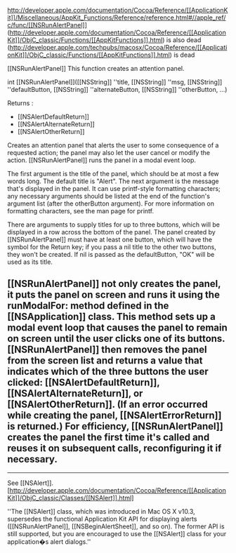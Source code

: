 http://developer.apple.com/documentation/Cocoa/Reference/[[ApplicationKit]]/Miscellaneous/AppKit_Functions/Reference/reference.html#//apple_ref/c/func/[[NSRunAlertPanel]]
(http://developer.apple.com/documentation/Cocoa/Reference/[[ApplicationKit]]/ObjC_classic/Functions/[[AppKitFunctions]].html) is also dead
(http://developer.apple.com/techpubs/macosx/Cocoa/Reference/[[ApplicationKit]]/ObjC_classic/Functions/[[AppKitFunctions]].html) is dead


[[NSRunAlertPanel]]
This function creates an attention panel. 

int [[NSRunAlertPanel]]([[NSString]] ''title, [[NSString]] ''msg, [[NSString]] ''defaultButton, [[NSString]] ''alternateButton, [[NSString]] ''otherButton, ...)

Returns :

* [[NSAlertDefaultReturn]]
* [[NSAlertAlternateReturn]]
* [[NSAlertOtherReturn]]


Creates an attention panel that alerts the user to some consequence of a requested action; the panel may also let the user cancel or modify the action. [[NSRunAlertPanel]] runs the panel in a modal event loop.

The first argument is the title of the panel, which should be at most a few words long. The default title is "Alert". The next argument is the message that's displayed in the panel. It can use printf-style formatting characters; any necessary arguments should be listed at the end of the function's argument list (after the otherButton argument). For more information on formatting characters, see the man page for printf.

There are arguments to supply titles for up to three buttons, which will be displayed in a row across the bottom of the panel. The panel created by [[NSRunAlertPanel]] must have at least one button, which will have the symbol for the Return key; if you pass a nil title to the other two buttons, they won't be created. If nil is passed as the defaultButton, "OK" will be used as its title.

[[NSRunAlertPanel]] not only creates the panel, it puts the panel on screen and runs it using the runModalFor: method defined in the [[NSApplication]] class. This method sets up a modal event loop that causes the panel to remain on screen until the user clicks one of its buttons. [[NSRunAlertPanel]] then removes the panel from the screen list and returns a value that indicates which of the three buttons the user clicked: [[NSAlertDefaultReturn]], [[NSAlertAlternateReturn]], or [[NSAlertOtherReturn]]. (If an error occurred while creating the panel, [[NSAlertErrorReturn]] is returned.) For efficiency, [[NSRunAlertPanel]] creates the panel the first time it's called and reuses it on subsequent calls, reconfiguring it if necessary. 
------------------------------------------------------------------------

----

See [[NSAlert]]. [http://developer.apple.com/documentation/Cocoa/Reference/[[ApplicationKit]]/ObjC_classic/Classes/[[NSAlert]].html]

''The [[NSAlert]] class, which was introduced in Mac OS X v10.3, supersedes the functional Application Kit API for displaying alerts ([[NSRunAlertPanel]], [[NSBeginAlertSheet]], and so on). The former API is still supported, but you are encouraged to use the [[NSAlert]] class for your application�s alert dialogs.''